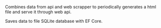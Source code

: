 Combines data from api and web scrapper to periodically generates a html file and serve it through web api.

Saves data to file SQLite database with EF Core.
